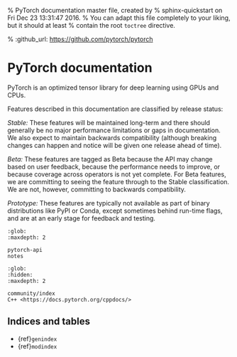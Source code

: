 % PyTorch documentation master file, created by
%  sphinx-quickstart on Fri Dec 23 13:31:47 2016.
%  You can adapt this file completely to your liking, but it should at least
%  contain the root `toctree` directive.

% :github_url: https://github.com/pytorch/pytorch

PyTorch documentation
===================================

PyTorch is an optimized tensor library for deep learning using GPUs and CPUs.

Features described in this documentation are classified by release status:

  *Stable:*  These features will be maintained long-term and there should generally
  be no major performance limitations or gaps in documentation.
  We also expect to maintain backwards compatibility (although
  breaking changes can happen and notice will be given one release ahead
  of time).

  *Beta:*  These features are tagged as Beta because the API may change based on
  user feedback, because the performance needs to improve, or because
  coverage across operators is not yet complete. For Beta features, we are
  committing to seeing the feature through to the Stable classification.
  We are not, however, committing to backwards compatibility.

  *Prototype:*  These features are typically not available as part of
  binary distributions like PyPI or Conda, except sometimes behind run-time
  flags, and are at an early stage for feedback and testing.

```{toctree}
:glob:
:maxdepth: 2

pytorch-api
notes
```

```{toctree}
:glob:
:hidden:
:maxdepth: 2

community/index
C++ <https://docs.pytorch.org/cppdocs/>
```

## Indices and tables

* {ref}`genindex`
* {ref}`modindex`
